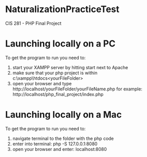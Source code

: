# NaturalizationPracticeTest
CIS 281 - PHP Final Project

# Launching locally on a PC
To get the program to run you need to:
1) start your XAMPP server by hitting start next to Apache
2) make sure that your php project is within c:\xampp\htdocs\<yourFileFolder>
3) open your browser and type http://localhost/yourFileFolder/yourFileName.php
    for example: http://localhost/php_final_project/index.php

# Launching locally on a Mac
To get the program to run you need to:
1) navigate terminal to the folder with the php code
2) enter into terminal: php -S 127.0.0.1:8080
3) open your browser and enter: localhost:8080
